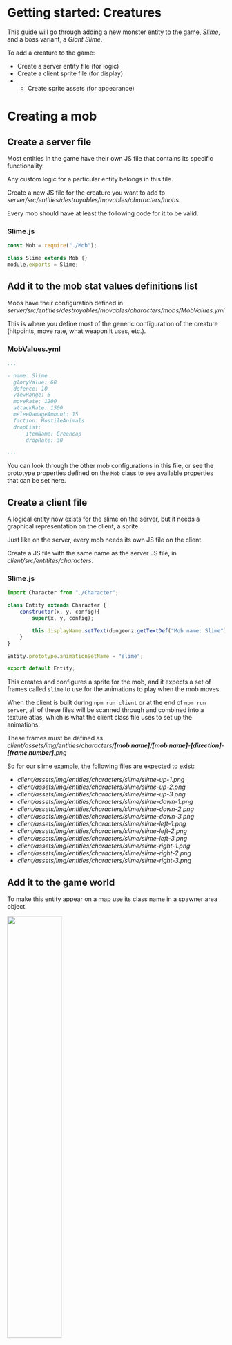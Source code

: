 # Getting started: Creatures

This guide will go through adding a new monster entity to the game, *Slime*, and a boss variant, a *Giant Slime*.

To add a creature to the game:
- Create a server entity file (for logic)
- Create a client sprite file (for display)
- - Create sprite assets (for appearance)

# Creating a mob
## Create a server file

Most entities in the game have their own JS file that contains its specific functionality.

Any custom logic for a particular entity belongs in this file.

Create a new JS file for the creature you want to add to *server/src/entities/destroyables/movables/characters/mobs*

Every mob should have at least the following code for it to be valid.

### Slime.js
```js
const Mob = require("./Mob");

class Slime extends Mob {}
module.exports = Slime;
```

## Add it to the mob stat values definitions list

Mobs have their configuration defined in *server/src/entities/destroyables/movables/characters/mobs/MobValues.yml*

This is where you define most of the generic configuration of the creature (hitpoints, move rate, what weapon it uses, etc.).

### MobValues.yml
```yml
...

- name: Slime
  gloryValue: 60
  defence: 10
  viewRange: 5
  moveRate: 1200
  attackRate: 1500
  meleeDamageAmount: 15
  faction: HostileAnimals
  dropList:
    - itemName: Greencap
      dropRate: 30

...
```

You can look through the other mob configurations in this file, or see the prototype properties defined on the `Mob` class to see available properties that can be set here.

## Create a client file

A logical entity now exists for the slime on the server, but it needs a graphical representation on the client, a sprite.

Just like on the server, every mob needs its own JS file on the client.

Create a JS file with the same name as the server JS file, in *client/src/entitites/characters*.

### Slime.js
```js
import Character from "./Character";

class Entity extends Character {
    constructor(x, y, config){
        super(x, y, config);

        this.displayName.setText(dungeonz.getTextDef("Mob name: Slime"));
    }
}

Entity.prototype.animationSetName = "slime";

export default Entity;
```

This creates and configures a sprite for the mob, and it expects a set of frames called `slime` to use for the animations to play when the mob moves.

When the client is built during `npm run client` or at the end of `npm run server`, all of these files will be scanned through and combined into a texture atlas, which is what the client class file uses to set up the animations.

These frames must be defined as *client/assets/img/entities/characters/**[mob name]**/**[mob name]**-**[direction]**-**[frame number]**.png*

So for our slime example, the following files are expected to exist:

- *client/assets/img/entities/characters/slime/slime-up-1.png*
- *client/assets/img/entities/characters/slime/slime-up-2.png*
- *client/assets/img/entities/characters/slime/slime-up-3.png*
- *client/assets/img/entities/characters/slime/slime-down-1.png*
- *client/assets/img/entities/characters/slime/slime-down-2.png*
- *client/assets/img/entities/characters/slime/slime-down-3.png*
- *client/assets/img/entities/characters/slime/slime-left-1.png*
- *client/assets/img/entities/characters/slime/slime-left-2.png*
- *client/assets/img/entities/characters/slime/slime-left-3.png*
- *client/assets/img/entities/characters/slime/slime-right-1.png*
- *client/assets/img/entities/characters/slime/slime-right-2.png*
- *client/assets/img/entities/characters/slime/slime-right-3.png*

## Add it to the game world

To make this entity appear on a map use its class name in a spawner area object.

<img src="slime-spawner.png" width="50%"/>

# Creating a boss

The process for creating a boss entity is almost exactly the same, but the classes to extend from are different.

To create a boss variant of the slime mob just created:

## Server file
### GiantSlime.js
```js
const Mob = require("./Boss");

class GiantSlime extends Boss {}
module.exports = GiantSlime;
```

## Config
### MobValues.yml
```yml
...

- name: GiantSlime
  gloryValue: 200
  defence: 20
  viewRange: 7
  moveRate: 1500
  attackRate: 1500
  meleeDamageAmount: 35
  faction: HostileAnimals
  dropList:
    - itemName: ExpOrbMelee
      dropRate: 30
    - itemName: ExpOrbPotionry
      dropRate: 30
    - itemName: Greencap
      dropRate: 30
      rolls: 2

...
```

## Client file
### GiantSlime.js
```js
import Boss from "./Boss";

class Entity extends Boss {
    constructor(x, y, config) {
        super(x, y, config);

        this.displayName.setText(dungeonz.getTextDef("Mob name: Giant slime"));
    }
}

// A lot of bosses are just bigger versions of another mob, so you can use the same set of animations for both if you want, and not have to create another set of animations.
Entity.prototype.animationSetName = "slime";

// Or if you want it to look different, you can create another set of animations just for this boss mob, and add the frame images for it described below.
Entity.prototype.animationSetName = "giant-slime";

export default Entity;
```

### Animation set

- *client/assets/img/entities/characters/giant-slime/giant-slime-up-1.png*
- *client/assets/img/entities/characters/giant-slime/giant-slime-up-2.png*
- *client/assets/img/entities/characters/giant-slime/giant-slime-up-3.png*
- *client/assets/img/entities/characters/giant-slime/giant-slime-down-1.png*
- *client/assets/img/entities/characters/giant-slime/giant-slime-down-2.png*
- *client/assets/img/entities/characters/giant-slime/giant-slime-down-3.png*
- *client/assets/img/entities/characters/giant-slime/giant-slime-left-1.png*
- *client/assets/img/entities/characters/giant-slime/giant-slime-left-2.png*
- *client/assets/img/entities/characters/giant-slime/giant-slime-left-3.png*
- *client/assets/img/entities/characters/giant-slime/giant-slime-right-1.png*
- *client/assets/img/entities/characters/giant-slime/giant-slime-right-2.png*
- *client/assets/img/entities/characters/giant-slime/giant-slime-right-3.png*
